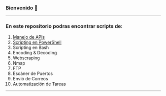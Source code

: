 ### Bienvenido 👋
___
### En este repositorio podras encontrar scripts de: 
1. [Manejo de APIs](https://github.com/AVillegas118/AVillegas118/blob/main/Manejo%20de%20APIs.md)
2. [Scripting en PowerShell](https://github.com/AVillegas118/AVillegas118/blob/main/Scripting%20en%20PowerShell.md)
3. Scripting en Bash
4. Encoding & Decoding
5. Webscraping
6. Nmap
7. FTP
8. Escáner de Puertos
9. Envió de Correos
10. Automatización de Tareas
___
